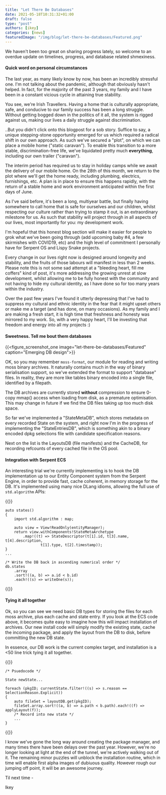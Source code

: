 ```yaml
---
title: "Let There Be Databases"
date: 2021-05-18T10:31:32+01:00
draft: false
type: "post"
authors: [ikey]
categories: [news]
featuredImage: "/img/blog/let-there-be-databases/Featured.png"
---
```


We haven't been too great on sharing progress lately, so welcome to an overdue update on
timelines, progress, and database related shmexiness.

<!--more-->

#### Quick word on personal circumstances


The last year, as many likely know by now, has been an incredibly stressful one. I'm not
talking about the pandemic, although that obviously hasn't helped. In fact, for the
majority of the past 3 years, my family and I have been in a constant vicious cycle
in attaining true stability.

You see, we're Irish Travellers. Having a home that is culturally appropriate, safe,
and conducive to our family success has been a long struggle. Without getting bogged
down in the politics of it all, the system is rigged against us, making our lives a
daily struggle against discrimination.

..But you didn't click onto this blogpost for a sob story. Suffice to say, a unique
stepping-stone opportunity emerged for us which required a radical shift in our own
approach. As such we've secured a "plot", on which we can place a mobile home ("static
caravan"). To enable this transition to a more stable, discrimination-free life, we've
liquidated pretty much **everything**, including our own trailer ("caravan").

The interim period has required us to stay in holiday camps while we await the delivery
of our mobile home. On the 28th of this month, we return to the plot where we'll
get the home ready, including plumbing, electrics, furnishings, etc. A plan is in place
to ensure this happens rapidly, with the return of a stable home and work environment
anticipated within the first days of June.

As I've said before, it's been a long, multiyear battle, but finally having somewhere
to call home that is safe for ourselves and our children, whilst respecting our culture
rather than trying to stamp it out, is an extraordinary milestone for us. As such that
stability will project through in all aspects of our lives, most importantly for you:
my development work.

I'm hopeful that this honest blog section will make it easier for people to grok what
we've been going through (add upcoming baby #4, a few skirmishes with COVID19, etc) and
the high level of commitment I personally have for Serpent OS and Lispy Snake projects.

Every change in our lives right now is designed around longevity and stability, and the
fruits of those labours will manifest in less than 2 weeks. Please note this is not some
sad attempt at a "bleeding heart, fill me coffers" kind of post, it's more addressing the
growing unrest at slow development, whilst allowing me to be fully honest with the community
and not having to hide my cultural identity, as I have done so for too many years within
the industry.

Over the past few years I've found it utterly depressing that I've had to suppress my
cultural and ethnic identity in the fear that it might upset others or make me a target
(and has done, on many occasions). As my family and I are making a fresh start, it is
high time that freshness and honesty was mirrored to my work. So, with a very happy heart,
I'll be investing that freedom and energy into all my projects :)

#### Sweetness. Tell me bout them databases

{{<figure_screenshot_one image="let-there-be-databases/Featured" caption="Emerging DB design">}}


OK, so you may remember `moss-format`, our module for reading and writing moss binary archives.
It naturally contains much in the way of binary serialisation support, so we've extended the
format to support "database" files. In reality, they are more like tables binary encoded into
a single file, identified by a filepath.

The DB archives are currently stored **without** compression to ensure 0-copy mmap() access
when loading from disk, as a premature optimisation. This may change in future if we find the
DB files taking up too much disk space.

So far we've implemented a "StateMetaDB", which stores metadata on every recorded State on
the system, and right now I'm in the progress of implementing the "StateEntriesDB", which is
something akin to a binary encoded dpkg selections file with candidate specification reasons.

Next on the list is the LayoutsDB (file manifests) and the CacheDB, for recording refcounts
of every cached file in the OS pool.

#### Integration with Serpent ECS

An interesting trial we're currently implementing is to hook the DB implementation up to
our Entity Component system from the Serpent Engine, in order to provide fast, cache coherent,
in memory storage for the DB. It's implemented using many nice DLang idioms, allowing the full
use of `std.algorithm` APIs:

{{<highlight d>}}

    auto states()
    {
        import std.algorithm : map;

        auto view = View!ReadOnly(entityManager);
        return view.withComponents!StateMetaArchetype
            .map!((t) => StateDescriptor(t[1].id, t[3].name, t[4].description,
                    t[1].type, t[2].timestamp));
    }
    ...
    
	/* Write the DB back in ascending numerical order */
	db.states
		.array
		.sort!((a, b) => a.id < b.id)
		.each!((s) => writeOne(s));
{{</highlight>}}

#### Tying it all together

Ok, so you can see we need basic DB types for storing the files for each moss archive, plus each
cache and state entry. If you look at the ECS code above, it becomes quite easy to imagine how this
will impact installation of archives. Our new install code will simply modify the existing state,
cache the incoming package, and apply the layout from the DB to disk, before committing the new
DB state.

In essence, our DB work is the current complex target, and installation is a <50 line trick
tying it all together.

{{<highlight d>}}

	/* Psuedocode */
	
	State newState...

	foreach (pkgID; currentState.filter!((s) => s.reason == SelectionReason.Explicit))
	{
		auto fileSet = layoutDB.get(pkgID);
		fileSet.array.sort!((a, b) => a.path < b.path).each!((f) => applyLayout(f));
		/* Record into new state */
		...
	}

{{</highlight>}}

I know we've gone the long way around creating the package manager, and many times there have
been delays over the past year. However, we're no longer looking at light at the end of the
tunnel, we're actively walking out of it. The remaining minor puzzles will unblock the
installation routine, which in time will enable first alpha images of dubiuous quality.
However rough our jumping off point, it will be an awesome journey.

Til next time - 

 Ikey
